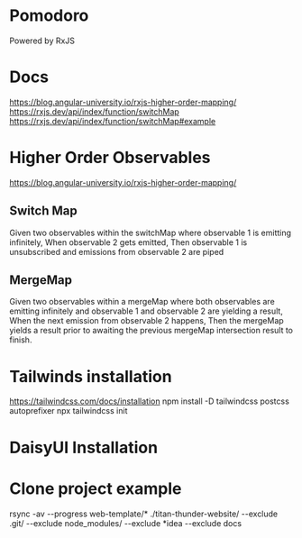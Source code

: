 # Pomodoro 
Powered by RxJS

# Docs
https://blog.angular-university.io/rxjs-higher-order-mapping/
https://rxjs.dev/api/index/function/switchMap
https://rxjs.dev/api/index/function/switchMap#example

# Higher Order Observables
https://blog.angular-university.io/rxjs-higher-order-mapping/
## Switch Map
Given two observables within the switchMap where observable 1 is emitting infinitely, When observable 2 gets emitted, Then observable 1 is unsubscribed and emissions from observable 2 are piped 

## MergeMap
Given two observables within a mergeMap where both observables are emitting infinitely and observable 1 and observable 2 are yielding a result, When the next emission from observable 2 happens, Then the mergeMap yields a result prior to awaiting the previous mergeMap intersection result to finish. 

# Tailwinds installation
https://tailwindcss.com/docs/installation
npm install -D tailwindcss postcss autoprefixer
npx tailwindcss init

# DaisyUI Installation

# Clone project example
rsync -av --progress web-template/* ./titan-thunder-website/ --exclude .git/ --exclude node_modules/ --exclude *idea --exclude docs
